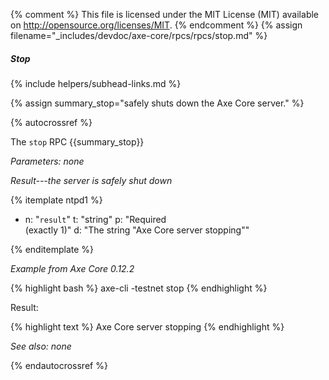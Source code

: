 {% comment %}
This file is licensed under the MIT License (MIT) available on
http://opensource.org/licenses/MIT.
{% endcomment %}
{% assign filename="_includes/devdoc/axe-core/rpcs/rpcs/stop.md" %}

##### Stop
{% include helpers/subhead-links.md %}

{% assign summary_stop="safely shuts down the Axe Core server." %}

{% autocrossref %}

The `stop` RPC {{summary_stop}}

*Parameters: none*

*Result---the server is safely shut down*

{% itemplate ntpd1 %}
- n: "`result`"
  t: "string"
  p: "Required<br>(exactly 1)"
  d: "The string \"Axe Core server stopping\""

{% enditemplate %}

*Example from Axe Core 0.12.2*

{% highlight bash %}
axe-cli -testnet stop
{% endhighlight %}

Result:

{% highlight text %}
Axe Core server stopping
{% endhighlight %}

*See also: none*

{% endautocrossref %}
